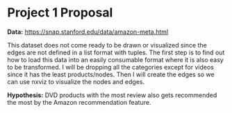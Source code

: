 # Project 1 Proposal

**Data:** https://snap.stanford.edu/data/amazon-meta.html

This dataset does not come ready to be drawn or visualized since the edges are not defined in a list format with tuples. 
The first step is to find out how to load this data into an easily consumable format where it is also easy to be transformed.
I will be dropping all the categories except for videos since it has the least products/nodes.
Then I will create the edges so we can use nxviz to visualize the nodes and edges.

**Hypothesis:** DVD products with the most review also gets recommended the most by the Amazon recommendation feature.
